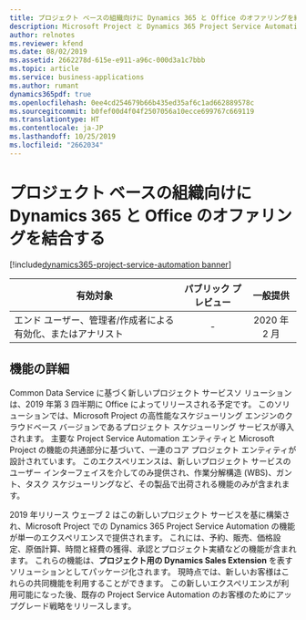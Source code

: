 ```yaml
---
title: プロジェクト ベースの組織向けに Dynamics 365 と Office のオファリングを結合する
description: Microsoft Project と Dynamics 365 Project Service Automation の最善の活用
author: relnotes
ms.reviewer: kfend
ms.date: 08/02/2019
ms.assetid: 2662278d-615e-e911-a96c-000d3a1c7bbb
ms.topic: article
ms.service: business-applications
ms.author: rumant
dynamics365pdf: true
ms.openlocfilehash: 0ee4cd254679b66b435ed35af6c1ad662889578c
ms.sourcegitcommit: b0fef00d4f04f2507056a10ecce699767c669119
ms.translationtype: HT
ms.contentlocale: ja-JP
ms.lasthandoff: 10/25/2019
ms.locfileid: "2662034"
---
```

# <a name="joint-dynamics-365-and-office-offering-for-project-based-organizations"></a>プロジェクト ベースの組織向けに Dynamics 365 と Office のオファリングを結合する
[!include[dynamics365-project-service-automation banner](../includes/dynamics365-project-service-automation.md)]

| 有効対象    |  パブリック プレビュー | 一般提供 | 
| ---------- | :----------: |:----------: |
|エンド ユーザー、管理者/作成者による有効化、またはアナリスト|-| 2020 年 2 月|






## <a name="feature-details"></a>機能の詳細
<!--feature detail start -->
Common Data Service に基づく新しいプロジェクト サービスソ リューションは、2019 年第 3 四半期に Office によってリリースされる予定です。 このソリューションでは、Microsoft Project の高性能なスケジューリング エンジンのクラウドベース バージョンであるプロジェクト スケジューリング サービスが導入されます。 主要な Project Service Automation エンティティと Microsoft Project の機能の共通部分に基づいて、一連のコア プロジェクト エンティティが設計されています。 このエクスペリエンスは、新しいプロジェクト サービスのユーザー インターフェイスを介してのみ提供され、作業分解構造 (WBS)、ガント、タスク スケジューリングなど、その製品で出荷される機能のみが含まれます。 

2019 年リリース ウェーブ 2 はこの新しいプロジェクト サービスを基に構築され、Microsoft Project での Dynamics 365 Project Service Automation の機能が単一のエクスペリエンスで提供されます。 これには、予約、販売、価格設定、原価計算、時間と経費の獲得、承認とプロジェクト実績などの機能が含まれます。 これらの機能は、**プロジェクト用の Dynamics Sales Extension** を表すソリューションとしてパッケージ化されます。 現時点では、新しいお客様はこれらの共同機能を利用することができます。 この新しいエクスペリエンスが利用可能になった後、既存の Project Service Automation のお客様のためにアップグレード戦略をリリースします。
<!--feature detail end -->









